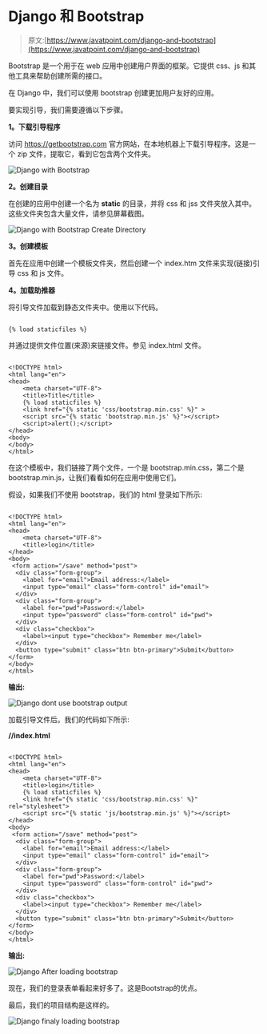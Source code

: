 #  Django 和 Bootstrap

> 原文:[https://www.javatpoint.com/django-and-bootstrap](https://www.javatpoint.com/django-and-bootstrap)

Bootstrap 是一个用于在 web 应用中创建用户界面的框架。它提供 css、js 和其他工具来帮助创建所需的接口。

在 Django 中，我们可以使用 bootstrap 创建更加用户友好的应用。

要实现引导，我们需要遵循以下步骤。

**1。下载引导程序**

访问 https://getbootstrap.com 官方网站，在本地机器上下载引导程序。这是一个 zip 文件，提取它，看到它包含两个文件夹。

![Django with Bootstrap](../Images/8584a8a04a492af019f724c8614eb037.png)

**2。创建目录**

在创建的应用中创建一个名为 **static** 的目录，并将 css 和 jss 文件夹放入其中。这些文件夹包含大量文件，请参见屏幕截图。

![Django with Bootstrap Create Directory](../Images/f24454510c141399605effddc0de2177.png)

**3。创建模板**

首先在应用中创建一个模板文件夹，然后创建一个 index.htm 文件来实现(链接)引导 css 和 js 文件。

**4。加载助推器**

将引导文件加载到静态文件夹中。使用以下代码。

```

{% load staticfiles %}

```

并通过提供文件位置(来源)来链接文件。参见 index.html 文件。

```

<!DOCTYPE html>
<html lang="en">
<head>
    <meta charset="UTF-8">
    <title>Title</title>
    {% load staticfiles %}
    <link href="{% static 'css/bootstrap.min.css' %}" >
    <script src="{% static 'bootstrap.min.js' %}"></script>
    <script>alert();</script>
</head>
<body>
</body>
</html>

```

在这个模板中，我们链接了两个文件，一个是 bootstrap.min.css，第二个是 bootstrap.min.js，让我们看看如何在应用中使用它们。

假设，如果我们不使用 bootstrap，我们的 html 登录如下所示:

```

<!DOCTYPE html>
<html lang="en">
<head>
    <meta charset="UTF-8">
    <title>login</title>
</head>
<body>
 <form action="/save" method="post">
  <div class="form-group">
    <label for="email">Email address:</label>
    <input type="email" class="form-control" id="email">
  </div>
  <div class="form-group">
    <label for="pwd">Password:</label>
    <input type="password" class="form-control" id="pwd">
  </div>
  <div class="checkbox">
    <label><input type="checkbox"> Remember me</label>
  </div>
  <button type="submit" class="btn btn-primary">Submit</button>
</form>
</body>
</html>

```

**输出:**

![Django dont use bootstrap output](../Images/b95c57ffdcc7140ded3dfa48e7ac1352.png)

加载引导文件后。我们的代码如下所示:

**//index.html**

```

<!DOCTYPE html>
<html lang="en">
<head>
    <meta charset="UTF-8">
    <title>login</title>
    {% load staticfiles %}
    <link href="{% static 'css/bootstrap.min.css' %}" rel="stylesheet">
    <script src="{% static 'js/bootstrap.min.js' %}"></script>
</head>
<body>
 <form action="/save" method="post">
  <div class="form-group">
    <label for="email">Email address:</label>
    <input type="email" class="form-control" id="email">
  </div>
  <div class="form-group">
    <label for="pwd">Password:</label>
    <input type="password" class="form-control" id="pwd">
  </div>
  <div class="checkbox">
    <label><input type="checkbox"> Remember me</label>
  </div>
  <button type="submit" class="btn btn-primary">Submit</button>
</form>
</body>
</html>

```

**输出:**

![Django After loading bootstrap](../Images/1cc8c4bb93be51270f1c8fbe5965aa19.png)

现在，我们的登录表单看起来好多了。这是Bootstrap的优点。

最后，我们的项目结构是这样的。

![Django finaly loading bootstrap](../Images/ebe5d628b914b9f93dde70ca5abcb1c7.png)